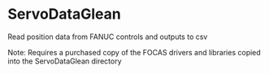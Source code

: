 # ServoDataGlean
Read position data from FANUC controls and outputs to csv

Note: Requires a purchased copy of the FOCAS drivers and libraries copied into the ServoDataGlean directory
